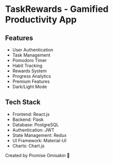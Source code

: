 # TaskRewards - Gamified Productivity App

## Features

- User Authentication
- Task Management
- Pomodoro Timer
- Habit Tracking
- Rewards System
- Progress Analytics
- Premium Features
- Dark/Light Mode

## Tech Stack

- Frontend: React.js
- Backend: Flask
- Database: PostgreSQL
- Authentication: JWT
- State Management: Redux
- UI Framework: Material-UI
- Charts: Chart.js

Created by Promise Omisakin 🚀  

